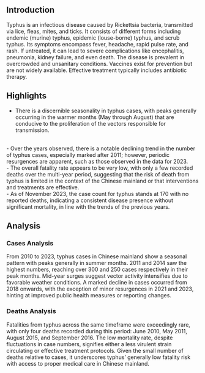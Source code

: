 ## Introduction

Typhus is an infectious disease caused by Rickettsia bacteria, transmitted via lice, fleas, mites, and ticks. It consists of different forms including endemic (murine) typhus, epidemic (louse-borne) typhus, and scrub typhus. Its symptoms encompass fever, headache, rapid pulse rate, and rash. If untreated, it can lead to severe complications like encephalitis, pneumonia, kidney failure, and even death. The disease is prevalent in overcrowded and unsanitary conditions. Vaccines exist for prevention but are not widely available. Effective treatment typically includes antibiotic therapy.
## Highlights

- There is a discernible seasonality in typhus cases, with peaks generally occurring in the warmer months (May through August) that are conducive to the proliferation of the vectors responsible for transmission.
<br/>
- Over the years observed, there is a notable declining trend in the number of typhus cases, especially marked after 2011; however, periodic resurgences are apparent, such as those observed in the data for 2023.
<br/>
- The overall fatality rate appears to be very low, with only a few recorded deaths over the multi-year period, suggesting that the risk of death from typhus is limited in the context of the Chinese mainland or that interventions and treatments are effective.
<br/>
- As of November 2023, the case count for typhus stands at 170 with no reported deaths, indicating a consistent disease presence without significant mortality, in line with the trends of the previous years.

## Analysis

### Cases Analysis
From 2010 to 2023, typhus cases in Chinese mainland show a seasonal pattern with peaks generally in summer months. 2011 and 2014 saw the highest numbers, reaching over 300 and 250 cases respectively in their peak months. Mid-year surges suggest vector activity intensifies due to favorable weather conditions. A marked decline in cases occurred from 2018 onwards, with the exception of minor resurgences in 2021 and 2023, hinting at improved public health measures or reporting changes.

### Deaths Analysis
Fatalities from typhus across the same timeframe were exceedingly rare, with only four deaths recorded during this period: June 2010, May 2011, August 2015, and September 2016. The low mortality rate, despite fluctuations in case numbers, signifies either a less virulent strain circulating or effective treatment protocols. Given the small number of deaths relative to cases, it underscores typhus’ generally low fatality risk with access to proper medical care in Chinese mainland.
